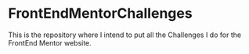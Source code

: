 # FrontEndMentorChallenges
This is the repository where I intend to put all the Challenges I do for the FrontEnd Mentor website.
